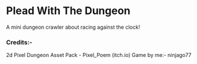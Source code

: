 # Plead With The Dungeon
A mini dungeon crawler about racing against the clock!
### Credits:-
2d Pixel Dungeon Asset Pack - Pixel_Poem (itch.io)
Game by me:- ninjago77
